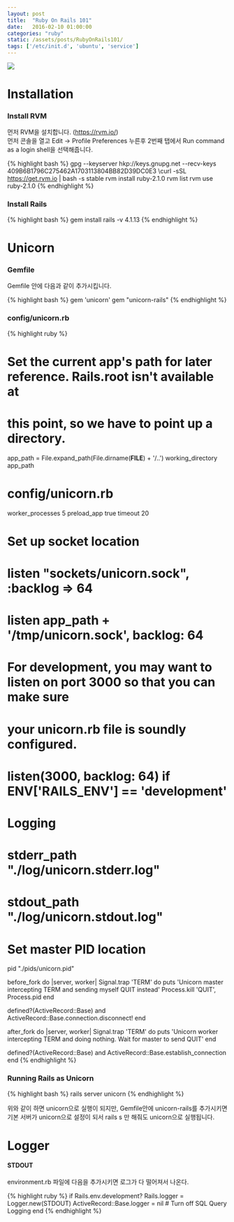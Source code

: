 ```yaml
---
layout: post
title:  "Ruby On Rails 101"
date:   2016-02-10 01:00:00
categories: "ruby"
static: /assets/posts/RubyOnRails101/
tags: ['/etc/init.d', 'ubuntu', 'service']
---
```


<img src="{{ page.static }}rubyrails.png" class="img-responsive img-rounded">

# Installation

### Install RVM

먼저 RVM을 설치합니다. (https://rvm.io/)<br>
먼저 콘솔을 열고 Edit -> Profile Preferences 누른후 2번째 탭에서 Run command as a login shell을 선택해줍니다.

{% highlight bash %}
gpg --keyserver hkp://keys.gnupg.net --recv-keys 409B6B1796C275462A1703113804BB82D39DC0E3
\curl -sSL https://get.rvm.io | bash -s stable
rvm install ruby-2.1.0
rvm list
rvm use ruby-2.1.0
{% endhighlight %}


### Install Rails

{% highlight bash %}
gem install rails -v 4.1.13
{% endhighlight %}


# Unicorn

### Gemfile

Gemfile 안에 다음과 같이 추가시킵니다.

{% highlight bash %}
gem 'unicorn'
gem "unicorn-rails"
{% endhighlight %}

### config/unicorn.rb

{% highlight ruby %}
# Set the current app's path for later reference. Rails.root isn't available at
# this point, so we have to point up a directory.
app_path = File.expand_path(File.dirname(__FILE__) + '/..')
working_directory app_path

# config/unicorn.rb
worker_processes 5
preload_app true
timeout 20

# Set up socket location
# listen "sockets/unicorn.sock", :backlog => 64
# listen app_path + '/tmp/unicorn.sock', backlog: 64

# For development, you may want to listen on port 3000 so that you can make sure
# your unicorn.rb file is soundly configured.
# listen(3000, backlog: 64) if ENV['RAILS_ENV'] == 'development'

# Logging
# stderr_path "./log/unicorn.stderr.log"
# stdout_path "./log/unicorn.stdout.log"

# Set master PID location
pid "./pids/unicorn.pid"


before_fork do |server, worker|
  Signal.trap 'TERM' do
    puts 'Unicorn master intercepting TERM and sending myself QUIT instead'
    Process.kill 'QUIT', Process.pid
  end

  defined?(ActiveRecord::Base) and
      ActiveRecord::Base.connection.disconnect!
end

after_fork do |server, worker|
  Signal.trap 'TERM' do
    puts 'Unicorn worker intercepting TERM and doing nothing. Wait for master to send QUIT'
  end

  defined?(ActiveRecord::Base) and
      ActiveRecord::Base.establish_connection
end
{% endhighlight %}

### Running Rails as Unicorn

{% highlight bash %}
rails server unicorn
{% endhighlight %}

위와 같이 하면 unicorn으로 실행이 되지만, Gemfile안에 unicorn-rails를 추가시키면 <br>
기본 서버가 unicorn으로 설정이 되서 rails s 만 해줘도 unicorn으로 실행됩니다.


# Logger

#### **STDOUT**

environment.rb 파일에 다음을 추가시키면 로그가 다 떨어져서 나온다.

{% highlight ruby %}
if Rails.env.development?
  Rails.logger = Logger.new(STDOUT)
  ActiveRecord::Base.logger = nil # Turn off SQL Query Logging
end
{% endhighlight %}



